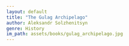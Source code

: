 ```yaml
---
layout: default
title: "The Gulag Archipelago"
author: Aleksandr Solzhenitsyn
genre: History
im_path: assets/books/gulag_archipelago.jpg
---
```


